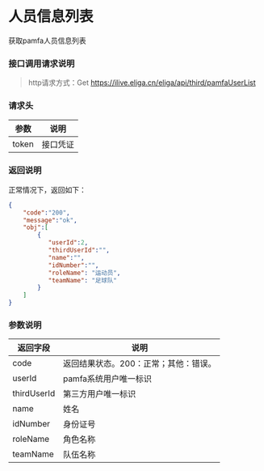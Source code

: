 # 人员信息列表
获取pamfa人员信息列表

### 接口调用请求说明
>http请求方式：Get https://ilive.eliga.cn/eliga/api/third/pamfaUserList

### 请求头

| 参数  | 说明                                    |
|------|-----------------------------------------|
| token |    接口凭证                   |

### 返回说明
正常情况下，返回如下：
```json
{
    "code":"200",
    "message":"ok",
    "obj":[
        {
           "userId":2,
           "thirdUserId":"",
           "name":"",
           "idNumber":"",
           "roleName": "运动员",
           "teamName": "足球队"
        }
    ]
}
```

### 参数说明

| 返回字段 | 说明                             |
|---------|----------------------------------|
| code   | 返回结果状态。200：正常；其他：错误。 |
| userId | pamfa系统用户唯一标识 |
| thirdUserId  | 第三方用户唯一标识        |
| name  | 姓名    |
| idNumber  | 身份证号    |
| roleName | 角色名称   |
| teamName | 队伍名称   |